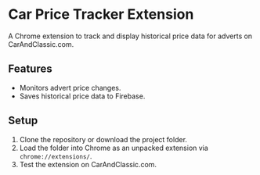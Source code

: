 # Car Price Tracker Extension

A Chrome extension to track and display historical price data for adverts on CarAndClassic.com.

## Features
- Monitors advert price changes.
- Saves historical price data to Firebase.

## Setup
1. Clone the repository or download the project folder.
2. Load the folder into Chrome as an unpacked extension via `chrome://extensions/`.
3. Test the extension on CarAndClassic.com.
